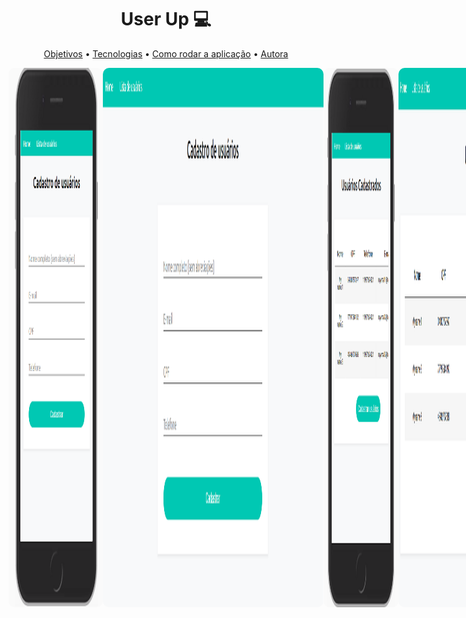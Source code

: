 <h1 align="center">
    User Up 💻
</h1>

<p align="center">
 <a href="#objective">Objetivos</a> •
 <a href="#technologies">Tecnologias</a> • 
 <a href="#usage">Como rodar a aplicação</a> • 
 <a href="#author">Autora</a> 
</p>

<div style="display: flex; flex-direction: row;">
  <img width="30%" style="border-radius: 10px" height="auto" alt="level.up" title="Level Up" src="assets/celular-mobile.png" />
  <img  width="70%" style="border-radius: 10px" height="auto" alt="level.up" title="Level Up" src="assets/desktop-form.png" />
<div>
<div style="display: flex; flex-direction: row;">
  <img  width="30%" style="border-radius: 10px" height="auto" alt="level.up" title="Level Up" src="assets/celular-mobile-table.png" />
  <img  width="70%" style="border-radius: 10px" height="auto" alt="level.up" title="Level Up" src="assets/desktop-table.png" />
  <div>


<h2 id="objective" > 🎯 Objetivos </h2>

Desenvolver uma aplicação que deve conter duas páginas, uma que exibe um formulário para cadastro de dados, e outra que liste os dados cadastrados.

<h2 id="technologies"> 🛠 Tecnologias </h2>

- [NodeJS](https://nodejs.org/en/)
- [VSCode](https://code.visualstudio.com)
- [Jasmine](https://jasmine.github.io/)
- [JavaScript](https://www.javascript.com/)


<h2 id="usage" > 👷 Como rodar a aplicação </h2>

```bash
# Clone Repository
$ git clone https://github.com/andressamiki/user-app.git

# Go to server folder
$ cd user-app

# Install Dependencies
$ npm install

# Run Aplication
$

# Access localhost

# Testing
$ npm test

# Compile .scss
$ npm run gulp-windows

```

<h2 id="author"> 💻 Autora </h2>

<img style="border-radius: 50%;" src="assets/andressa.jpg" width="20%" alt=""/>

[![Linkedin: andressamiki](https://img.shields.io/badge/-andressamiki-blue?style=flat-square&logo=Linkedin&logoColor=white&link=https://www.linkedin.com/in/andressamiki/)](https://www.linkedin.com/in/andressa-de-souza-miki-022630b2)
[![GitHub Andressa](https://img.shields.io/github/followers/andressamiki?label=follow&style=social)](https://github.com/andressamiki)

